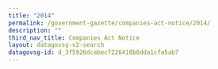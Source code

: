 ```yaml
---
title: "2014"
permalink: /government-gazette/companies-act-notice/2014/
description: ""
third_nav_title: Companies Act Notice
layout: datagovsg-v2-search
datagovsg-id: d_3f5926dcabecf226410b8dda1cfa5ab7
---
```

